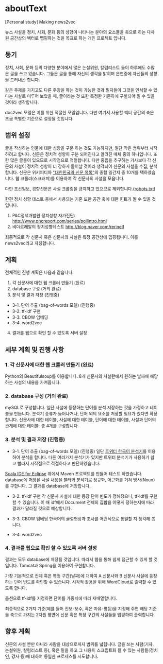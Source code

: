 # aboutText
[Personal study] Making news2vec

뉴스 사설을 정치, 사회, 문화 등의 성향이 나타나는 분야의 요소들을 축으로 하는 다차원 공간상의 벡터로 맵핑하는 것을 목표로 하는 개인 프로젝트 입니다.

## 동기
정치, 사회, 문화 등의 다양한 분야에서 많은 논설위원, 칼럼리스트 들이 하루에도 수많은 글을 쓰고 있습니다. 그들은 글을 통해 자신의 생각을 밝히며 은연중에 자신들의 성향을 드러내곤 합니다.

같은 주제를 가지고도 다른 주장을 하는 것이 가능한 것과 필자들이 그것을 인식할 수 있다는 사실로 미루어 보았을 때, 글이라는 것 또한 특정한 기준하에 구별되어 질 수 있을 것이라 생각합니다.

doc2vec 모델은 이를 위한 적절한 모델입니다. 다만 여기서 사용할 벡터 공간의 축은 조금 특별한 기준으로 설정될 것입니다.

## 범위 설정
글을 작성하는 인물에 대한 성향을 구분 하는 것도 가능하지만, 일단 작은 범위부터 시작하려고 합니다.
신문은 정치적 성향이 구분 되어진다고 알려진 매체 중의 하나입니다. 또한 많은 글들이 있으므로 시작점으로 적절합니다.
다만 중립을 추구하는 기사보다 각 신문의 사설이 정치적 성향이 더 강하게 들어날 것이라 생각되어 신문의 사설을 수집, 분석합니다.
신문은 위키피디아 ["대한민국의 신문 목록"](https://ko.wikipedia.org/wiki/%EB%8C%80%ED%95%9C%EB%AF%BC%EA%B5%AD%EC%9D%98_%EC%8B%A0%EB%AC%B8_%EB%AA%A9%EB%A1%9D)의 종합 일간지 중 10개를 택하였습니다. 
웹 크롤러(스크래퍼)를 이용하여 각 신문사의 사설을 모읍니다. 

다만 조선일보, 경향신문은 사설 크롤링을 금지하고 있으므로 제외합니다.([robots.txt](https://ko.wikipedia.org/wiki/%EB%A1%9C%EB%B4%87_%EB%B0%B0%EC%A0%9C_%ED%91%9C%EC%A4%80))

한편 정치 성향 테스트 등에서 사용되는 기준 또한 공간 축에 대한 힌트가 될 수 있을 것입니다.
1. P&C정책개발원 정치성향 자가진단: http://www.pncreport.com/series/pollintro.html
2. 비야르레알의 정치성향테스트 http://blog.naver.com/rerinelf

최종적으로 각 신문사 혹은 신문사의 사설은 특정 공간상에 맵핑됩니다. 이를 news2vec라고 지칭합니다.

## 계획
전체적인 진행 계획은 다음과 같습니다.
1. 각 신문사에 대한 웹 크롤러 만들기 (완료)
2. database 구성 (거의 완료)
3. 분석 및 결과 저장 (진행중)
* 3-1. 단어 추출 (bag-of-words 모델) (진행중)
* 3-2. tf-idf 구현
* 3-3. CBOW 임베딩
* 3-4. word2vec
4. 결과를 웹으로 확인 할 수 있도록 서버 설정

## 세부 계획 및 진행 사항
### 1. 각 신문사에 대한 웹 크롤러 만들기 (완료)
Python의 Beautifulsoup를 이용합니다. 8개 신문사의 사설란에서 원하는 날짜에 해당하는 사설의 내용을 가져옵니다.

### 2. database 구성 (거의 완료)
mySQL로 구성합니다. 일단 사설에 등장하는 단어를 분석 저장하는 것을 가정하고 테이블을 만듭니다. 분석기 종류가 늘어나거나, 단어 외의 요소를 저장할 필요가 있다면 확장합니다.
신문사에 대한 테이블, 사설에 대한 테이블, 단어에 대한 테이블, 사설과 단어의 관계에 대한 테이블. 총 4개를 구성합니다.

### 3. 분석 및 결과 저장 (진행중)
* 3-1. 단어 추출 (bag-of-words 모델) (진행중)
일단 [트위터 한국어 분석기](https://github.com/twitter/twitter-korean-text)를 이용하여 분석을 합니다. 다른 여러가지 분석기가 있지만 트위터 분석기가 사용하기 쉽고 빨라서 시작점으로 적절하다고 판단하였습니다.

[Scala IDE for Eclipse](http://scala-ide.org/) 위에서 Maven 프로젝트를 만들어 테스트 하였습니다.
database에 저장된 사설 내용을 불러와 분석기로 정규화, 어근화를 거쳐 명사(Noun)를 구합니다. 그 결과를 datebase에 저장합니다.

* 3-2. tf-idf 구현
각 신문사 사설에 대한 등장 단어 빈도가 정해졌으니, tf-idf를 구현 할 수 있습니다.
이 때 idf에서 Document 전체의 집합을 어떻게 정하는지에 따라 결과가 달라질 것으로 예상합니다.

* 3-3. CBOW 임베딩
한국어의 굴절현상과 조사를 어떤식으로 통일할 지 생각해 봅니다.

* 3-4. word2vec

### 4. 결과를 웹으로 확인 할 수 있도록 서버 설정
결과는 모두 database에 저장될 것입니다. 따라서 웹을 통해 쉽게 접근할 수 있게 할 것입니다. Tomcat과 Spring을 이용하여 구현합니다.

가장 기본적으로 전체 혹은 특정 구간(날짜)에 대하여 A 신문사와 B 신문사 사설에 등장하는 단어 빈도를 확인할 수 있습니다. 시각적 활용을 위해 WordCloud로 출력할 수 있도록 합니다.

옵션으로 tf-idf를 지정하면 단어를 가중치에 따라 재배열합니다.

최종적으로 2가지 기준(예를 들어 진보-보수, 혹은 자유-평등)을 지정해 주면 해당 기준을 축으로 가지는 2차원 평면에 신문 혹은 특정 구간의 사설들을 맵핑하여 출력합니다.

## 향후 계획
신문의 사설 뿐만 아니라 사람을 대상으로까지 범위를 넓힙니다. 글을 쓰는 사람(기자, 논설위원, 칼럼리스트 등), 혹은 말을 하고 그 내용이 스크립트화 될 수 있는 사람들(정치인, 강사 등)에 대하여 동일한 프로세스를 시도합니다.
